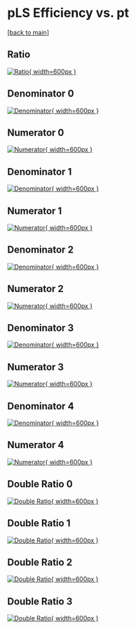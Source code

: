 # pLS Efficiency vs. pt

[[back to main](./)]



## Ratio

[![Ratio](../mtv/var/pLS_loweta_0_1_eff_pt.png){ width=600px }](../mtv/var/pLS_loweta_0_1_eff_pt.pdf)

## Denominator 0

[![Denominator](../mtv/den/pLS_loweta_0_1_eff_pt_den0.png){ width=600px }](../mtv/den/pLS_loweta_0_1_eff_pt_den0.pdf)

## Numerator 0

[![Numerator](../mtv/num/pLS_loweta_0_1_eff_pt_num0.png){ width=600px }](../mtv/num/pLS_loweta_0_1_eff_pt_num0.pdf)

## Denominator 1

[![Denominator](../mtv/den/pLS_loweta_0_1_eff_pt_den1.png){ width=600px }](../mtv/den/pLS_loweta_0_1_eff_pt_den1.pdf)

## Numerator 1

[![Numerator](../mtv/num/pLS_loweta_0_1_eff_pt_num1.png){ width=600px }](../mtv/num/pLS_loweta_0_1_eff_pt_num1.pdf)

## Denominator 2

[![Denominator](../mtv/den/pLS_loweta_0_1_eff_pt_den2.png){ width=600px }](../mtv/den/pLS_loweta_0_1_eff_pt_den2.pdf)

## Numerator 2

[![Numerator](../mtv/num/pLS_loweta_0_1_eff_pt_num2.png){ width=600px }](../mtv/num/pLS_loweta_0_1_eff_pt_num2.pdf)

## Denominator 3

[![Denominator](../mtv/den/pLS_loweta_0_1_eff_pt_den3.png){ width=600px }](../mtv/den/pLS_loweta_0_1_eff_pt_den3.pdf)

## Numerator 3

[![Numerator](../mtv/num/pLS_loweta_0_1_eff_pt_num3.png){ width=600px }](../mtv/num/pLS_loweta_0_1_eff_pt_num3.pdf)

## Denominator 4

[![Denominator](../mtv/den/pLS_loweta_0_1_eff_pt_den4.png){ width=600px }](../mtv/den/pLS_loweta_0_1_eff_pt_den4.pdf)

## Numerator 4

[![Numerator](../mtv/num/pLS_loweta_0_1_eff_pt_num4.png){ width=600px }](../mtv/num/pLS_loweta_0_1_eff_pt_num4.pdf)

## Double Ratio 0

[![Double Ratio](../mtv/ratio/pLS_loweta_0_1_eff_pt_ratio0.png){ width=600px }](../mtv/ratio/pLS_loweta_0_1_eff_pt_ratio0.pdf)

## Double Ratio 1

[![Double Ratio](../mtv/ratio/pLS_loweta_0_1_eff_pt_ratio1.png){ width=600px }](../mtv/ratio/pLS_loweta_0_1_eff_pt_ratio1.pdf)

## Double Ratio 2

[![Double Ratio](../mtv/ratio/pLS_loweta_0_1_eff_pt_ratio2.png){ width=600px }](../mtv/ratio/pLS_loweta_0_1_eff_pt_ratio2.pdf)

## Double Ratio 3

[![Double Ratio](../mtv/ratio/pLS_loweta_0_1_eff_pt_ratio3.png){ width=600px }](../mtv/ratio/pLS_loweta_0_1_eff_pt_ratio3.pdf)

